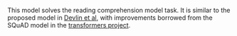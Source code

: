 This model solves the reading comprehension model task. It is similar to the
proposed model in [Devlin et al](https://api.semanticscholar.org/CorpusID:52967399),
with improvements borrowed from the SQuAD model in the
[transformers project](https://github.com/huggingface/transformers).
